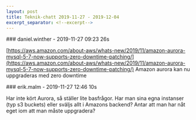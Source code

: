 ```yaml
---
layout: post
title: Teknik-chatt 2019-11-27 - 2019-12-04
excerpt_separator: <!--excerpt-->
---
```

<section class="message" markdown="1">
### daniel.winther - 2019-11-27 09:23 26s

[https://aws.amazon.com/about-aws/whats-new/2019/11/amazon-aurora-mysql-5-7-now-supports-zero-downtime-patching/](https://aws.amazon.com/about-aws/whats-new/2019/11/amazon-aurora-mysql-5-7-now-supports-zero-downtime-patching/)
Amazon aurora kan nu uppgraderas med zero downtime
</section>
<section class="message" markdown="1">
### erik.malm - 2019-11-27 12:46 10s

Har inte kört Aurora, så ställer lite basfrågor. Har man sina egna instanser (typ s3 buckets) eller sväljs allt i Amazons backend?
Antar att man har nåt eget iom att man måste uppgradera?

<!--excerpt-->
</section>